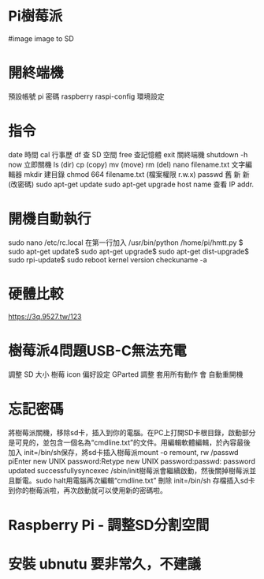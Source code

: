 # Pi樹莓派
#image
  image to SD
# 開終端機
  預設帳號 pi 密碼 raspberry
  raspi-config 環境設定
# 指令
  date 時間
  cal 行事歷
  df 查 SD 空間
  free 查記憶體
  exit 關終端機
  shutdown -h now 立即關機
  ls (dir)
  cp (copy)
  mv (move)
  rm (del)
  nano filename.txt 文字編輯器
  mkdir 建目錄
  chmod 664 filename.txt (檔案權限 r.w.x)
  passwd 舊 新 新 (改密碼)
  sudo apt-get update
  sudo apt-get upgrade
  host name 查看 IP addr.

# 開機自動執行
  sudo nano /etc/rc.local
  在第一行加入
  /usr/bin/python /home/pi/hmtt.py
  $ sudo apt-get update$ sudo apt-get upgrade$ sudo apt-get dist-upgrade$ sudo rpi-update$ sudo reboot
  kernel version checkuname -a

# 硬體比較
  https://3q.9527.tw/123

# 樹莓派4問題USB-C無法充電
  調整 SD 大小
  樹莓 icon
  偏好設定
  GParted
  調整
  套用所有動作
  會 自動重開機 

# 忘記密碼
  將樹莓派關機，移除sd卡，插入到你的電腦。在PC上打開SD卡根目錄，啟動部分是可見的，並包含一個名為“cmdline.txt”的文件。用編輯軟體編輯，於內容最後加入 init=/bin/sh保存，將sd卡插入樹莓派mount -o remount, rw /passwd piEnter new UNIX password:Retype new UNIX password:passwd: password updated successfullysyncexec /sbin/init樹莓派會繼續啟動，然後關掉樹莓派並且斷電。sudo halt用電腦再次編輯“cmdline.txt” 刪除 init=/bin/sh 存檔插入sd卡到你的樹莓派啦，再次啟動就可以使用新的密碼啦。

# Raspberry Pi - 調整SD分割空間

# 安裝 ubnutu 要非常久，不建議
